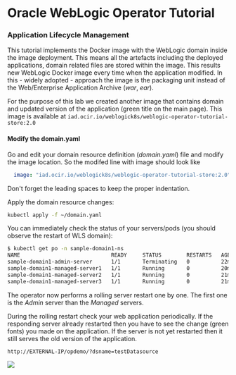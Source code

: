 # Oracle WebLogic Operator Tutorial #

### Application Lifecycle Management ###

This tutorial implements the Docker image with the WebLogic domain inside the image deployment. This means all the artefacts including the deployed applications, domain related files are stored within the image. This results new WebLogic Docker image every time when the application modified. In this - widely adopted - approach the image is the packaging unit instead of the Web/Enterprise Application Archive (*war*, *ear*).

For the purpose of this lab we created another image that contains domain and updated version of the application (green title on the main page). This image is available at `iad.ocir.io/weblogick8s/weblogic-operator-tutorial-store:2.0`

#### Modify the domain.yaml ####

Go and edit  your domain resource definition (*domain.yaml*) file and modify the image location. So the modifed line with image should look like
```yaml
  image: "iad.ocir.io/weblogick8s/weblogic-operator-tutorial-store:2.0"
```

Don't forget the leading spaces to keep the proper indentation.

Apply the domain resource changes:
```bash
kubectl apply -f ~/domain.yaml
```
You can immediately check the status of your servers/pods (you should observe the restart of WLS domain):
```bash
$ kubectl get po -n sample-domain1-ns
NAME                             READY     STATUS        RESTARTS   AGE
sample-domain1-admin-server      1/1       Terminating   0          22m
sample-domain1-managed-server1   1/1       Running       0          20m
sample-domain1-managed-server2   1/1       Running       0          21m
sample-domain1-managed-server3   1/1       Running       0          21m
```
The operator now performs a rolling server restart one by one. The first one is the *Admin* server than the *Managed* servers.

During the rolling restart check your web application periodically. If the responding server already restarted then you have to see the change (green fonts) you made on the application. If the server is not yet restarted then it still serves the old version of the application.

`http://EXTERNAL-IP/opdemo/?dsname=testDatasource`

![](../tutorials/images/update.application/004.check.changes.png)
